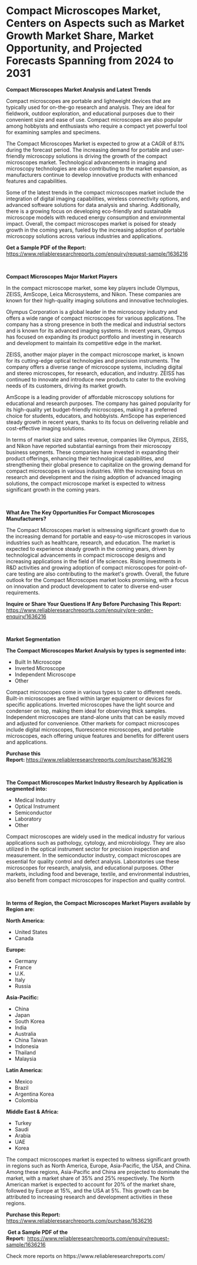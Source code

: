 <p><h1>Compact Microscopes Market, Centers on Aspects such as Market Growth Market Share, Market Opportunity, and Projected Forecasts Spanning from 2024 to 2031</h1></p><p><strong>Compact Microscopes Market Analysis and Latest Trends</strong></p>
<p><p>Compact microscopes are portable and lightweight devices that are typically used for on-the-go research and analysis. They are ideal for fieldwork, outdoor exploration, and educational purposes due to their convenient size and ease of use. Compact microscopes are also popular among hobbyists and enthusiasts who require a compact yet powerful tool for examining samples and specimens.</p><p>The Compact Microscopes Market is expected to grow at a CAGR of 8.1% during the forecast period. The increasing demand for portable and user-friendly microscopy solutions is driving the growth of the compact microscopes market. Technological advancements in imaging and microscopy technologies are also contributing to the market expansion, as manufacturers continue to develop innovative products with enhanced features and capabilities.</p><p>Some of the latest trends in the compact microscopes market include the integration of digital imaging capabilities, wireless connectivity options, and advanced software solutions for data analysis and sharing. Additionally, there is a growing focus on developing eco-friendly and sustainable microscope models with reduced energy consumption and environmental impact. Overall, the compact microscopes market is poised for steady growth in the coming years, fueled by the increasing adoption of portable microscopy solutions across various industries and applications.</p></p>
<p><strong>Get a Sample PDF of the Report:&nbsp;</strong> <a href="https://www.reliableresearchreports.com/enquiry/request-sample/1636216">https://www.reliableresearchreports.com/enquiry/request-sample/1636216</a></p>
<p>&nbsp;</p>
<p><strong>Compact Microscopes Major Market Players</strong></p>
<p><p>In the compact microscope market, some key players include Olympus, ZEISS, AmScope, Leica Microsystems, and Nikon. These companies are known for their high-quality imaging solutions and innovative technologies.</p><p>Olympus Corporation is a global leader in the microscopy industry and offers a wide range of compact microscopes for various applications. The company has a strong presence in both the medical and industrial sectors and is known for its advanced imaging systems. In recent years, Olympus has focused on expanding its product portfolio and investing in research and development to maintain its competitive edge in the market.</p><p>ZEISS, another major player in the compact microscope market, is known for its cutting-edge optical technologies and precision instruments. The company offers a diverse range of microscope systems, including digital and stereo microscopes, for research, education, and industry. ZEISS has continued to innovate and introduce new products to cater to the evolving needs of its customers, driving its market growth.</p><p>AmScope is a leading provider of affordable microscopy solutions for educational and research purposes. The company has gained popularity for its high-quality yet budget-friendly microscopes, making it a preferred choice for students, educators, and hobbyists. AmScope has experienced steady growth in recent years, thanks to its focus on delivering reliable and cost-effective imaging solutions.</p><p>In terms of market size and sales revenue, companies like Olympus, ZEISS, and Nikon have reported substantial earnings from their microscopy business segments. These companies have invested in expanding their product offerings, enhancing their technological capabilities, and strengthening their global presence to capitalize on the growing demand for compact microscopes in various industries. With the increasing focus on research and development and the rising adoption of advanced imaging solutions, the compact microscope market is expected to witness significant growth in the coming years.</p></p>
<p>&nbsp;</p>
<p><strong>What Are The Key Opportunities For Compact Microscopes Manufacturers?</strong></p>
<p><p>The Compact Microscopes market is witnessing significant growth due to the increasing demand for portable and easy-to-use microscopes in various industries such as healthcare, research, and education. The market is expected to experience steady growth in the coming years, driven by technological advancements in compact microscope designs and increasing applications in the field of life sciences. Rising investments in R&D activities and growing adoption of compact microscopes for point-of-care testing are also contributing to the market's growth. Overall, the future outlook for the Compact Microscopes market looks promising, with a focus on innovation and product development to cater to diverse end-user requirements.</p></p>
<p><strong>Inquire or Share Your Questions If Any Before Purchasing This Report:</strong> <a href="https://www.reliableresearchreports.com/enquiry/pre-order-enquiry/1636216">https://www.reliableresearchreports.com/enquiry/pre-order-enquiry/1636216</a></p>
<p>&nbsp;</p>
<p><strong>Market Segmentation</strong></p>
<p><strong>The Compact Microscopes Market Analysis by types is segmented into:</strong></p>
<p><ul><li>Built In Microscope</li><li>Inverted Microscope</li><li>Independent Microscope</li><li>Other</li></ul></p>
<p><p>Compact microscopes come in various types to cater to different needs. Built-in microscopes are fixed within larger equipment or devices for specific applications. Inverted microscopes have the light source and condenser on top, making them ideal for observing thick samples. Independent microscopes are stand-alone units that can be easily moved and adjusted for convenience. Other markets for compact microscopes include digital microscopes, fluorescence microscopes, and portable microscopes, each offering unique features and benefits for different users and applications.</p></p>
<p><strong>Purchase this Report:&nbsp;</strong><a href="https://www.reliableresearchreports.com/purchase/1636216">https://www.reliableresearchreports.com/purchase/1636216</a></p>
<p>&nbsp;</p>
<p><strong>The Compact Microscopes Market Industry Research by Application is segmented into:</strong></p>
<p><ul><li>Medical Industry</li><li>Optical Instrument</li><li>Semiconductor</li><li>Laboratory</li><li>Other</li></ul></p>
<p><p>Compact microscopes are widely used in the medical industry for various applications such as pathology, cytology, and microbiology. They are also utilized in the optical instrument sector for precision inspection and measurement. In the semiconductor industry, compact microscopes are essential for quality control and defect analysis. Laboratories use these microscopes for research, analysis, and educational purposes. Other markets, including food and beverage, textile, and environmental industries, also benefit from compact microscopes for inspection and quality control.</p></p>
<p>&nbsp;</p>
<p><strong>In terms of Region, the Compact Microscopes Market Players available by Region are:</strong></p>
<p>
    <p> <strong> North America: </strong>
        <ul>
            <li>United States</li>
            <li>Canada</li>
        </ul>
        </p> 
    <p> <strong> Europe: </strong>
        <ul>
            <li>Germany</li>
            <li>France</li>
            <li>U.K.</li>
            <li>Italy</li>
            <li>Russia</li>
        </ul>
        </p> 
    <p> <strong> Asia-Pacific: </strong>
        <ul>
            <li>China</li>
            <li>Japan</li>
            <li>South Korea</li>
            <li>India</li>
            <li>Australia</li>
            <li>China Taiwan</li>
            <li>Indonesia</li>
            <li>Thailand</li>
            <li>Malaysia</li>
        </ul>
        </p> 
    <p> <strong> Latin America: </strong>
        <ul>
            <li>Mexico</li>
            <li>Brazil</li>
            <li>Argentina Korea</li>
            <li>Colombia</li>
        </ul>
        </p> 
    <p> <strong> Middle East & Africa: </strong>
        <ul>
            <li>Turkey</li>
            <li>Saudi</li>
            <li>Arabia</li>
            <li>UAE</li>
            <li>Korea</li>
        </ul>
    </p>
    </p>
<p><p>The compact microscopes market is expected to witness significant growth in regions such as North America, Europe, Asia-Pacific, the USA, and China. Among these regions, Asia-Pacific and China are projected to dominate the market, with a market share of 35% and 25% respectively. The North American market is expected to account for 20% of the market share, followed by Europe at 15%, and the USA at 5%. This growth can be attributed to increasing research and development activities in these regions.</p></p>
<p><strong>Purchase this Report: </strong><a href="https://www.reliableresearchreports.com/purchase/1636216">https://www.reliableresearchreports.com/purchase/1636216</a></p>
<p>&nbsp;<strong>Get a Sample PDF of the Report:&nbsp;&nbsp;</strong><a href="https://www.reliableresearchreports.com/enquiry/request-sample/1636216">https://www.reliableresearchreports.com/enquiry/request-sample/1636216</a></p>
<p><strong></strong></p>
<p>Check more reports on https://www.reliableresearchreports.com/</p>